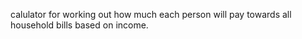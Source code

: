 calulator for working out how much each person will pay towards all household bills based on income.